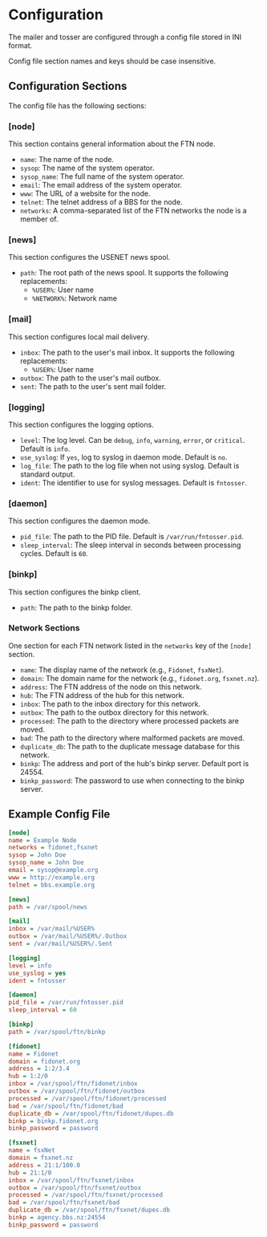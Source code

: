 # Configuration

The mailer and tosser are configured through a config file stored in INI format.

Config file section names and keys should be case insensitive.

## Configuration Sections

The config file has the following sections:

### [node]
This section contains general information about the FTN node.

- `name`: The name of the node.
- `sysop`: The name of the system operator.
- `sysop_name`: The full name of the system operator.
- `email`: The email address of the system operator.
- `www`: The URL of a website for the node.
- `telnet`: The telnet address of a BBS for the node.
- `networks`: A comma-separated list of the FTN networks the node is a member of.

### [news]
This section configures the USENET news spool.

- `path`: The root path of the news spool. It supports the following replacements:
    - `%USER%`: User name
    - `%NETWORK%`: Network name

### [mail]
This section configures local mail delivery.

- `inbox`: The path to the user's mail inbox. It supports the following replacements:
    - `%USER%`: User name
- `outbox`: The path to the user's mail outbox.
- `sent`: The path to the user's sent mail folder.

### [logging]
This section configures the logging options.

- `level`: The log level. Can be `debug`, `info`, `warning`, `error`, or `critical`. Default is `info`.
- `use_syslog`: If `yes`, log to syslog in daemon mode. Default is `no`.
- `log_file`: The path to the log file when not using syslog. Default is standard output.
- `ident`: The identifier to use for syslog messages. Default is `fntosser`.

### [daemon]
This section configures the daemon mode.

- `pid_file`: The path to the PID file. Default is `/var/run/fntosser.pid`.
- `sleep_interval`: The sleep interval in seconds between processing cycles. Default is `60`.

### [binkp]
This section configures the binkp client.

- `path`: The path to the binkp folder.

### Network Sections
One section for each FTN network listed in the `networks` key of the `[node]` section.

- `name`: The display name of the network (e.g., `Fidonet`, `fsxNet`).
- `domain`: The domain name for the network (e.g., `fidonet.org`, `fsxnet.nz`).
- `address`: The FTN address of the node on this network.
- `hub`: The FTN address of the hub for this network.
- `inbox`: The path to the inbox directory for this network.
- `outbox`: The path to the outbox directory for this network.
- `processed`: The path to the directory where processed packets are moved.
- `bad`: The path to the directory where malformed packets are moved.
- `duplicate_db`: The path to the duplicate message database for this network.
- `binkp`: The address and port of the hub's binkp server. Default port is 24554.
- `binkp_password`: The password to use when connecting to the binkp server.

## Example Config File

```ini
[node]
name = Example Node
networks = fidonet,fsxnet
sysop = John Doe
sysop_name = John Doe
email = sysop@example.org
www = http://example.org
telnet = bbs.example.org

[news]
path = /var/spool/news

[mail]
inbox = /var/mail/%USER%
outbox = /var/mail/%USER%/.Outbox
sent = /var/mail/%USER%/.Sent

[logging]
level = info
use_syslog = yes
ident = fntosser

[daemon]
pid_file = /var/run/fntosser.pid
sleep_interval = 60

[binkp]
path = /var/spool/ftn/binkp

[fidonet]
name = Fidonet
domain = fidonet.org
address = 1:2/3.4
hub = 1:2/0
inbox = /var/spool/ftn/fidonet/inbox
outbox = /var/spool/ftn/fidonet/outbox
processed = /var/spool/ftn/fidonet/processed
bad = /var/spool/ftn/fidonet/bad
duplicate_db = /var/spool/ftn/fidonet/dupes.db
binkp = binkp.fidonet.org
binkp_password = password

[fsxnet]
name = fsxNet
domain = fsxnet.nz
address = 21:1/100.0
hub = 21:1/0
inbox = /var/spool/ftn/fsxnet/inbox
outbox = /var/spool/ftn/fsxnet/outbox
processed = /var/spool/ftn/fsxnet/processed
bad = /var/spool/ftn/fsxnet/bad
duplicate_db = /var/spool/ftn/fsxnet/dupes.db
binkp = agency.bbs.nz:24554
binkp_password = password
```
